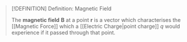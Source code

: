 >[!DEFINITION] Definition: Magnetic Field
>
>The **magnetic field** $\boldsymbol{B}$ at a point $\boldsymbol{r}$ is a vector which characterises the [[Magnetic Force]] which a [[Electric Charge|point charge]] $q$ would experience if it passed through that point.
>